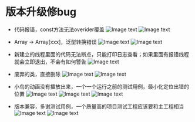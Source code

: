 # 版本升级修bug

- 代码报错，const方法无法overider覆盖
  ![Image text](image/298/img_1.png)
  ![Image text](image/298/img_8.png)

- Array -> Array[xxx]，泛型转换错误
  ![Image text](image/298/img_4.png)
  ![Image text](image/298/img_9.png)


- 新建立的线程里面的代码无法断点，只能打印日志查看；如果里面有报错线程就会立即退出，不会有如何警告
  ![Image text](image/298/img_5.png)

- 废弃的类，直接删除
  ![Image text](image/298/img_6.png)
  ![Image text](image/298/img_7.png)


- 小鸟的动画没有播放出来，一个一个运行之前的测试用例，最小化定位出错的位置
  ![Image text](image/298/img.png)
  ![Image text](image/298/img_2.png)
  ![Image text](image/298/img_3.png)

- 版本兼容，多谢测试用例，一个质量高的项目测试工程应该要和主工程相当
  ![Image text](image/298/img_10.png)
  ![Image text](image/298/img_11.png)